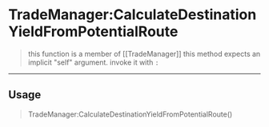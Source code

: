 # TradeManager:CalculateDestinationYieldFromPotentialRoute
> this function is a member of [[TradeManager]]
> this method expects an implicit "self" argument. invoke it with `:`
-----
## Usage
> TradeManager:CalculateDestinationYieldFromPotentialRoute()
